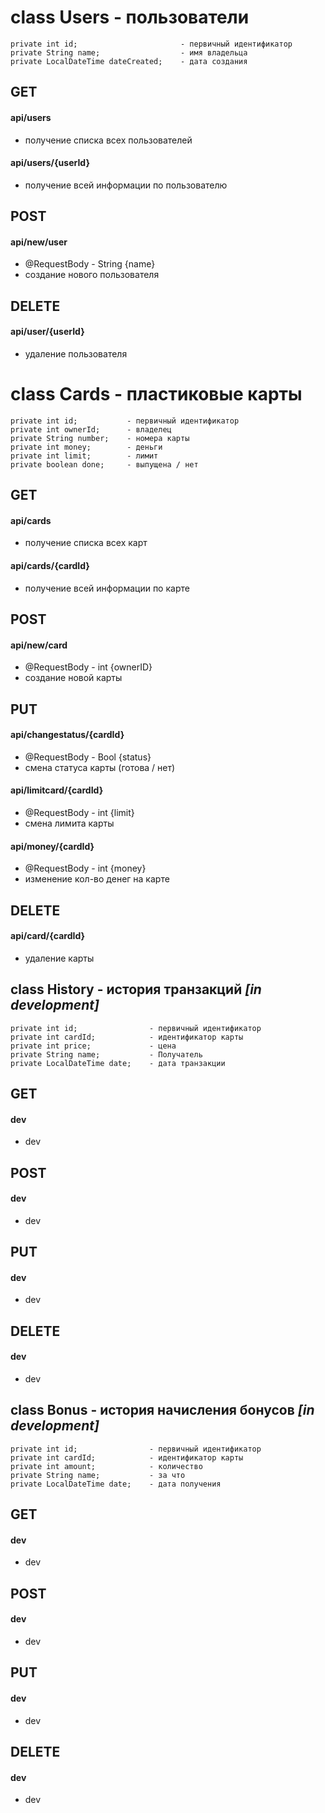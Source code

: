 # class Users - пользователи
    private int id;                       - первичный идентификатор
    private String name;                  - имя владельца
    private LocalDateTime dateCreated;    - дата создания

## GET
#### api/users
- получение списка всех пользователей
#### api/users/{userId}
- получение всей информации по пользователю

## POST
#### api/new/user
- @RequestBody - String {name}
- создание нового пользователя

## DELETE
#### api/user/{userId}
- удаление пользователя


# class Cards - пластиковые карты
    private int id;           - первичный идентификатор
    private int ownerId;      - владелец
    private String number;    - номера карты
    private int money;        - деньги
    private int limit;        - лимит
    private boolean done;     - выпущена / нет
    
## GET
#### api/cards
- получение списка всех карт
#### api/cards/{cardId}
- получение всей информации по карте

## POST
#### api/new/card
- @RequestBody - int {ownerID}
- создание новой карты

## PUT
#### api/changestatus/{cardId}
- @RequestBody - Bool {status}
- смена статуса карты (готова / нет)
#### api/limitcard/{cardId}
- @RequestBody - int {limit}
- смена лимита карты
#### api/money/{cardId}
- @RequestBody - int {money}
- изменение кол-во денег на карте

## DELETE
#### api/card/{cardId}
- удаление карты


## class History - история транзакций *[in development]*
    private int id;                - первичный идентификатор
    private int cardId;            - идентификатор карты
    private int price;             - цена
    private String name;           - Получатель
    private LocalDateTime date;    - дата транзакции
    
## GET
#### dev
- dev

## POST
#### dev
- dev

## PUT
#### dev
- dev

## DELETE
#### dev
- dev


## class Bonus - история начисления бонусов *[in development]*
    private int id;                - первичный идентификатор
    private int cardId;            - идентификатор карты
    private int amount;            - количество
    private String name;           - за что
    private LocalDateTime date;    - дата получения

## GET
#### dev
- dev

## POST
#### dev
- dev

## PUT
#### dev
- dev

## DELETE
#### dev
- dev
